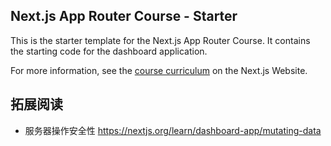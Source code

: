 ## Next.js App Router Course - Starter

This is the starter template for the Next.js App Router Course. It contains the starting code for the dashboard application.

For more information, see the [course curriculum](https://nextjs.org/learn) on the Next.js Website.

## 拓展阅读
- 服务器操作安全性
https://nextjs.org/learn/dashboard-app/mutating-data
